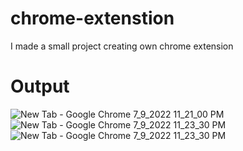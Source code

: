 # chrome-extenstion
I made a small project  creating own chrome extension 
# Output 


![New Tab - Google Chrome 7_9_2022 11_21_00 PM](https://user-images.githubusercontent.com/108994368/178117423-622f3c7e-4bc5-42af-a566-d95da2624959.png)
![New Tab - Google Chrome 7_9_2022 11_23_30 PM](https://user-images.githubusercontent.com/108994368/178117426-0fd70ae1-4b52-4e9c-baa0-9356a910cde3.png)
![New Tab - Google Chrome 7_9_2022 11_23_30 PM](https://user-images.githubusercontent.com/108994368/178117460-e0968d6c-ac95-4c93-b041-cef09fa3091b.png)

